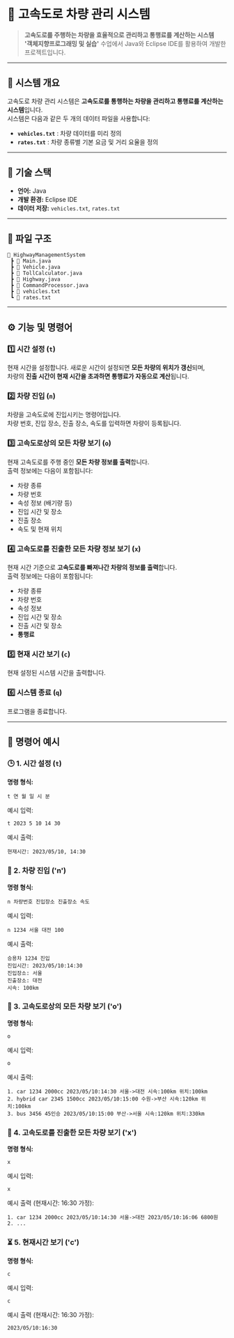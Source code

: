 # 🚗 고속도로 차량 관리 시스템

> **고속도로를 주행하는 차량을 효율적으로 관리하고 통행료를 계산하는 시스템**  
> **'객체지향프로그래밍 및 실습'** 수업에서 Java와 Eclipse IDE를 활용하여 개발한 프로젝트입니다.

---

## 📌 시스템 개요
고속도로 차량 관리 시스템은 **고속도로를 통행하는 차량을 관리하고 통행료를 계산하는 시스템**입니다.  
시스템은 다음과 같은 두 개의 데이터 파일을 사용합니다:  

- **`vehicles.txt`** : 차량 데이터를 미리 정의  
- **`rates.txt`** : 차량 종류별 기본 요금 및 거리 요율을 정의  

---

## 🎯 기술 스택
- **언어:** Java  
- **개발 환경:** Eclipse IDE  
- **데이터 저장:** `vehicles.txt`, `rates.txt`  

---

## 📂 파일 구조
```shell
📁 HighwayManagementSystem
 ┣ 📜 Main.java
 ┣ 📜 Vehicle.java
 ┣ 📜 TollCalculator.java
 ┣ 📜 Highway.java
 ┣ 📜 CommandProcessor.java
 ┣ 📜 vehicles.txt
 ┗ 📜 rates.txt
```

---

## ⚙ 기능 및 명령어

### 1️⃣ 시간 설정 (`t`)
현재 시간을 설정합니다. 새로운 시간이 설정되면 **모든 차량의 위치가 갱신**되며,  
차량의 **진출 시간이 현재 시간을 초과하면 통행료가 자동으로 계산**됩니다.



### 2️⃣ 차량 진입 (`n`)
차량을 고속도로에 진입시키는 명령어입니다.  
차량 번호, 진입 장소, 진출 장소, 속도를 입력하면 차량이 등록됩니다.  



### 3️⃣ 고속도로상의 모든 차량 보기 (`o`)
현재 고속도로를 주행 중인 **모든 차량 정보를 출력**합니다.  
출력 정보에는 다음이 포함됩니다:  
- 차량 종류  
- 차량 번호  
- 속성 정보 (배기량 등)  
- 진입 시간 및 장소  
- 진출 장소  
- 속도 및 현재 위치  



### 4️⃣ 고속도로를 진출한 모든 차량 정보 보기 (`x`)
현재 시간 기준으로 **고속도로를 빠져나간 차량의 정보를 출력**합니다.  
출력 정보에는 다음이 포함됩니다:  
- 차량 종류  
- 차량 번호  
- 속성 정보  
- 진입 시간 및 장소  
- 진출 시간 및 장소  
- **통행료**  



### 5️⃣ 현재 시간 보기 (`c`)
현재 설정된 시스템 시간을 출력합니다.



### 6️⃣ 시스템 종료 (`q`)
프로그램을 종료합니다.

---

## 📝 명령어 예시

### 🕒 1. 시간 설정 (`t`)
**명령 형식:**  
```shell
t 연 월 일 시 분
```
예시 입력:
```shell
t 2023 5 10 14 30
```
예시 출력:
```shell
현재시간: 2023/05/10, 14:30
```

### 🚗 2. 차량 진입 ('n')
**명령 형식:**  
```shell
n 차량번호 진입장소 진출장소 속도
```
예시 입력:
```shell
n 1234 서울 대전 100
```
예시 출력:
```shell
승용차 1234 진입  
진입시간: 2023/05/10:14:30  
진입장소: 서울  
진출장소: 대전  
시속: 100km
```
### 🚙 3. 고속도로상의 모든 차량 보기 ('o')
**명령 형식:**  
```shell
o
```
예시 입력:
```shell
o
```
예시 출력:
```shell
1. car 1234 2000cc 2023/05/10:14:30 서울->대전 시속:100km 위치:100km  
2. hybrid car 2345 1500cc 2023/05/10:15:00 수원->부산 시속:120km 위치:100km  
3. bus 3456 45인승 2023/05/10:15:00 부산->서울 시속:120km 위치:330km
```
### 🏁 4. 고속도로를 진출한 모든 차량 보기 ('x')
**명령 형식:**  
```shell
x
```
예시 입력:
```shell
x
```
예시 출력 (현재시간: 16:30 가정):
```shell
1. car 1234 2000cc 2023/05/10:14:30 서울->대전 2023/05/10:16:06 6800원  
2. ...
```

### ⏳ 5. 현재시간 보기 ('c')
**명령 형식:**  
```shell
c
```
예시 입력:
```shell
c
```
예시 출력 (현재시간: 16:30 가정):
```shell
2023/05/10:16:30
```
